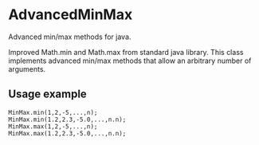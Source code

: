 # AdvancedMinMax
Advanced min/max methods for java.

Improved Math.min and Math.max from standard java library.
This class implements advanced min/max methods that allow an arbitrary 
number of arguments.

## Usage example

```
MinMax.min(1,2,-5,...,n);
MinMax.min(1.2,2.3,-5.0,...,n.n);
MinMax.max(1,2,-5,...,n);
MinMax.max(1.2,2.3,-5.0,...,n.n);
```
